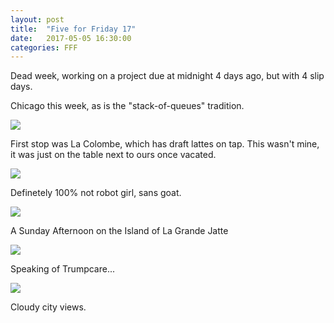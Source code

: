 ```yaml
---
layout: post
title:  "Five for Friday 17"
date:   2017-05-05 16:30:00
categories: FFF
---
```


Dead week, working on a project due at midnight 4 days ago, but with 4 slip days.

Chicago this week, as is the "stack-of-queues" tradition.

![][La Colombe]

First stop was La Colombe, which has draft lattes on tap. This wasn't mine, it was just on the table next to ours once vacated.

![][Girl & The Goat]

Definetely 100% not robot girl, sans goat.

![][A Sunday Afternoon on the Island of La Grande Jatte]

A Sunday Afternoon on the Island of La Grande Jatte

![][Congress]

Speaking of Trumpcare...

![][City]

Cloudy city views.

[La Colombe]: https://raw.githubusercontent.com/echiou/echiou.github.io-images/master/FFF/FFF17/1.jpg
[Girl & The Goat]: https://raw.githubusercontent.com/echiou/echiou.github.io-images/master/FFF/FFF17/2.jpg
[A Sunday Afternoon on the Island of La Grande Jatte]: https://raw.githubusercontent.com/echiou/echiou.github.io-images/master/FFF/FFF17/3.jpg
[Congress]: https://raw.githubusercontent.com/echiou/echiou.github.io-images/master/FFF/FFF17/4.jpg
[City]: https://raw.githubusercontent.com/echiou/echiou.github.io-images/master/FFF/FFF17/5.jpg
